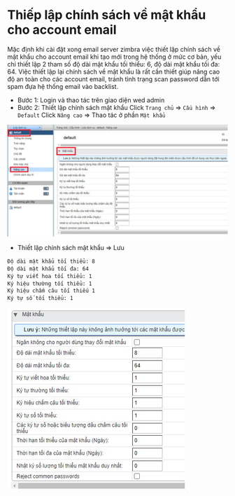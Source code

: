 # Thiếp lập chính sách về mật khẩu cho account email
Mặc định khi cài đặt xong email server zimbra việc thiết lập chính sách về mật khẩu cho account email khi tạo mới trong hệ thống ở mức cơ bản, yếu chỉ thiết lập 2 tham số độ dài mật khẩu tối thiểu: 6, độ dài mật khẩu tối đa: 64. Việc thiết lập lại chính sách về mật khẩu là rất cần thiết giúp nâng cao độ an toàn cho các account email, tránh tình trạng scan password dẫn tới spam đựa hệ thống email vào backlist.
- Bước 1: Login và thao tác trên giao diện wed admin
- Bước 2: Thiết lập chính sách mật khẩu 
Click `Trang chủ` => `Cấu hình` => `Default`
Click `Nâng cao` => Thao tác ở phần `Mật khẩu` 

![](./images/setuppass.png)

- Thiết lập chính sách mật khẩu => Lưu
```sh
Độ dài mật khẩu tối thiểu: 8
Độ dài mật khẩu tối đa: 64
Ký tự viết hoa tối thiểu: 1
Ký hiệu thường tối thiểu: 1
Ký hiệu chấm câu tối thiếu 1
Ký tự số tối thiểu: 1
```

![](./images/setuppass1.png)